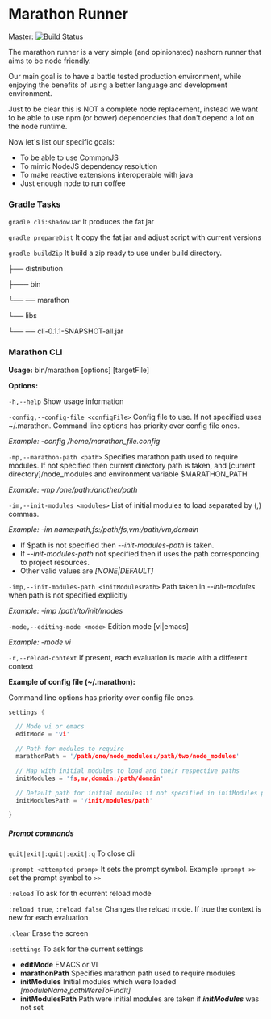 Marathon Runner
===============

Master: [![Build Status](https://travis-ci.org/gextech/marathon-runner.png)](https://travis-ci.org/gextech/marathon-runner)

The marathon runner is a very simple (and opinionated) nashorn runner that aims to be node friendly.

Our main goal is to have a battle tested production environment, while
enjoying the benefits of using a better language and development environment.

Just to be clear this is NOT a complete node replacement, instead we want to be able to use npm (or bower)
dependencies that don't depend a lot on the node runtime.

Now let's list our specific goals:

* To be able to use CommonJS
* To mimic NodeJS dependency resolution
* To make reactive extensions interoperable with java
* Just enough node to run coffee

### Gradle Tasks
`gradle cli:shadowJar` It produces the fat jar

`gradle prepareDist` It copy the fat jar and adjust script with current versions

`gradle buildZip` It build a zip ready to use under build directory.

├── distribution

├───  bin

└── ── marathon

└── libs

└── ── cli-0.1.1-SNAPSHOT-all.jar

### Marathon CLI

**Usage:** bin/marathon [options] [targetFile]

**Options:**

`-h,--help`
 Show usage information

 `-config,--config-file <configFile>`
 Config file to use. If not specified uses ~/.marathon. Command line options has priority over config file ones.

 *Example:* *-config /home/marathon_file.config*

 `-mp,--marathon-path <path>`
Specifies marathon path used to require modules. If not specified then current directory path is taken, and [current directory]/node_modules and environment variable $MARATHON_PATH

 *Example:* *-mp /one/path:/another/path*


 `-im,--init-modules <modules>`
 List of initial modules to load separated by (,) commas.

 *Example:* *-im                                       $name:$path,fs:/path/fs,vm:/path/vm,domain*

 - If $path is not specified then *--init-modules-path* is taken.
 - If *--init-modules-path* not specified then it uses the path corresponding to project resources.
 - Other valid values are *[NONE|DEFAULT]*

`-imp,--init-modules-path <initModulesPath>`
Path taken in *--init-modules*  when path is not specified explicitly

*Example:* *-imp /path/to/init/modes*

`-mode,--editing-mode <mode>`
Edition mode [vi|emacs]

*Example:* *-mode vi*

`-r,--reload-context`
If present, each evaluation is made with a different context


**Example of config file (~/.marathon):**

 Command line options has priority over config file ones.

```c
settings {

  // Mode vi or emacs
  editMode = 'vi'

  // Path for modules to require
  marathonPath = '/path/one/node_modules:/path/two/node_modules'

  // Map with initial modules to load and their respective paths
  initModules = 'fs,mv,domain:/path/domain'

  // Default path for initial modules if not specified in initModules path
  initModulesPath = '/init/modules/path'

}

```

##### Prompt commands

`quit|exit|:quit|:exit|:q`
To close cli

`:prompt <attempted promp>`
It sets the prompt symbol. Example `:prompt >>` set the prompt symbol to `>>`

`:reload`
To ask for th ecurrent reload mode

`:reload true`, `:reload false`
Changes the reload mode. If true the context is new for each evaluation

`:clear`
Erase the screen

`:settings`
To ask for the current settings
* **editMode** EMACS or VI
* **marathonPath** Specifies marathon path used to require modules
* **initModules** Initial modules which were loaded _[moduleName,pathWereToFindIt]_
* **initModulesPath** Path were initial modules are taken if **_initModules_** was not set


